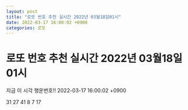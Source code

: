 ```yaml
---
layout: post
title: "로또 번호 추천 실시간 2022년 03월18일01시"
date: 2022-03-17 16:00:02 +0900
categories: 로또
---
```


# 로또 번호 추천 실시간 2022년 03월18일01시

지금 이 시각 행운번호!! 2022-03-17 16:00:02 +0900

 31  27  41  8  7  17 

